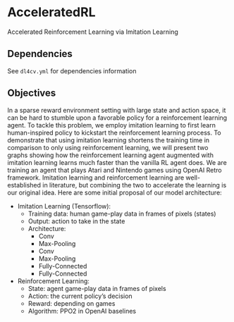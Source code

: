 # AcceleratedRL
Accelerated Reinforcement Learning via Imitation Learning

## Dependencies
See `dl4cv.yml` for dependencies information

## Objectives
In a sparse reward environment setting with large state and action space, it can be hard to stumble upon a favorable policy for a reinforcement learning agent. To tackle this problem, we employ imitation learning to first learn human-inspired policy to kickstart the reinforcement learning process. To demonstrate that using imitation learning shortens the training time in comparison to only using reinforcement learning, we will present two graphs showing how the reinforcement learning agent augmented with imitation learning learns much faster than the vanilla RL agent does.
We are training an agent that plays Atari and Nintendo games using OpenAI Retro framework. Imitation learning and reinforcement learning are well-established in literature, but combining the two to accelerate the learning is our original idea.
Here are some initial proposal of our model architecture:
- Imitation Learning (Tensorflow):
  - Training data: human game-play data in frames of pixels (states)
  - Output: action to take in the state
  - Architecture:
    - Conv
    - Max-Pooling
    - Conv
    - Max-Pooling
    - Fully-Connected
    - Fully-Connected
- Reinforcement Learning:
  - State: agent game-play data in frames of pixels
  - Action: the current policy’s decision
  - Reward: depending on games
  - Algorithm: PPO2 in OpenAI baselines
